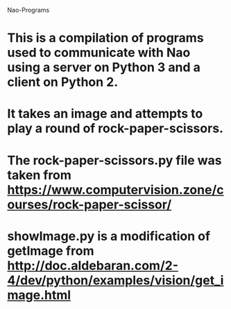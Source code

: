  Nao-Programs
# This is a compilation of programs used to communicate with Nao using a server on Python 3 and a client on Python 2.
# It takes an image and attempts to play a round of rock-paper-scissors.
# The rock-paper-scissors.py file was taken from https://www.computervision.zone/courses/rock-paper-scissor/
# showImage.py is a modification of getImage from http://doc.aldebaran.com/2-4/dev/python/examples/vision/get_image.html
